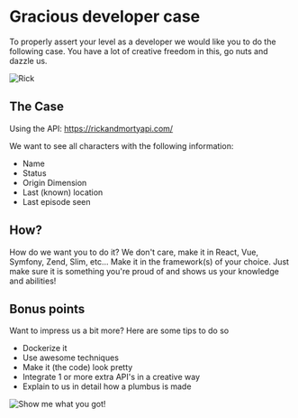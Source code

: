 # Gracious developer case
To properly assert your level as a developer we would like you to do the following case. 
You have a lot of creative freedom in this, go nuts and dazzle us.

![Rick](https://pbs.twimg.com/profile_images/897250392022540288/W1T-QjML_400x400.jpg)

## The Case
Using the API: https://rickandmortyapi.com/

We want to see all characters with the following information:
- Name
- Status
- Origin Dimension
- Last (known) location
- Last episode seen

## How?
How do we want you to do it? We don't care, make it in React, Vue, Symfony, Zend, Slim, etc... 
Make it in the framework(s) of your choice. 
Just make sure it is something you're proud of and shows us your knowledge and abilities!

## Bonus points
Want to impress us a bit more? Here are some tips to do so
- Dockerize it
- Use awesome techniques
- Make it (the code) look pretty
- Integrate 1 or more extra API's in a creative way
- Explain to us in detail how a plumbus is made

![Show me what you got!](https://media.giphy.com/media/26DOs997h6fgsCthu/giphy.gif)
